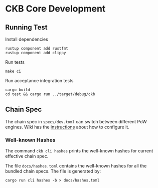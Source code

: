 # CKB Core Development

## Running Test

Install dependencies

```
rustup component add rustfmt
rustup component add clippy
```

Run tests

```
make ci
```

Run acceptance integration tests

```
cargo build
cd test && cargo run ../target/debug/ckb
```

## Chain Spec

The chain spec in `specs/dev.toml` can switch between different PoW engines.
Wiki has the [instructions](https://github.com/nervosnetwork/ckb/wiki/PoW-Engines) about how to configure it.

### Well-known Hashes

The command `ckb cli hashes` prints the well-known hashes for current
effective chain spec.

The file `docs/hashes.toml` contains the well-known hashes for all the bundled
chain specs. The file is generated by:

```
cargo run cli hashes -b > docs/hashes.toml
```
